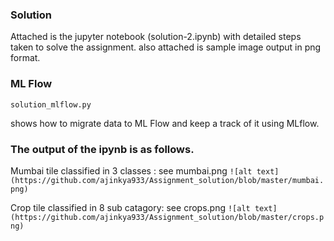 ### Solution

Attached is the jupyter notebook (solution-2.ipynb) with detailed steps taken to solve the assignment.
also attached is sample image output in png format.

### ML Flow

```solution_mlflow.py``` 

shows how to migrate data to ML Flow and keep a track of it using MLflow.


### The output of the ipynb is as follows.

Mumbai tile classified in 3 classes : see mumbai.png
```![alt text](https://github.com/ajinkya933/Assignment_solution/blob/master/mumbai.png)```

Crop tile classified in 8 sub catagory: see crops.png
```![alt text](https://github.com/ajinkya933/Assignment_solution/blob/master/crops.png)```
